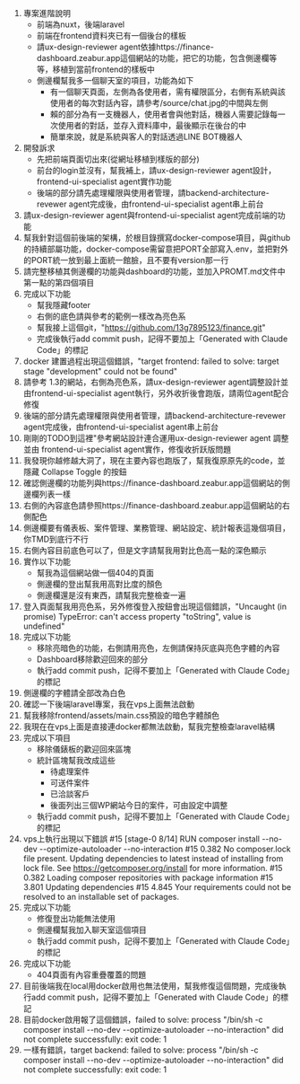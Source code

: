 1. 專案進階說明
    - 前端為nuxt，後端laravel
    - 前端在frontend資料夾已有一個後台的樣板
    - 請ux-design-reviewer agent依據https://finance-dashboard.zeabur.app這個網站的功能，把它的功能，包含側邊欄等等，移植到當前frontend的樣板中
    - 側邊欄幫我多一個聊天室的項目，功能為如下
        * 有一個聊天頁面，左側為各使用者，需有權限區分，右側有系統與該使用者的每次對話內容，請參考/source/chat.jpg的中間與左側
        * 賴的部分為有一支機器人，使用者會與他對話，機器人需要記錄每一次使用者的對話，並存入資料庫中，最後顯示在後台的中
        * 簡單來說，就是系統與客人的對話透過LINE BOT機器人
2. 開發訴求
    - 先把前端頁面切出來(從網址移植到樣版的部分)
    - 前台的login並沒有，幫我補上，請ux-design-reviewer agent設計，frontend-ui-specialist agent實作功能
    - 後端的部分請先處理權限與使用者管理，請backend-architecture-revewer agent完成後，由frontend-ui-specialist agent串上前台
3. 請ux-design-reviewer agent與frontend-ui-specialist agent完成前端的功能
4. 幫我針對這個前後端的架構，於根目錄撰寫docker-compose項目，與github的持續部屬功能，docker-compose需留意把PORT全部寫入.env，並把對外的PORT統一放到最上面統一館臉，且不要有version那一行
5. 請完整移植其側邊欄的功能與dashboard的功能，並加入PROMT.md文件中第一點的第四個項目
6. 完成以下功能
    - 幫我隱藏footer
    - 右側的底色請與參考的範例一樣改為亮色系
    - 幫我接上這個git，"https://github.com/13g7895123/finance.git"
    - 完成後執行add commit push，記得不要加上「Generated with Claude Code」的標記
7. docker 建置過程出現這個錯誤，"target frontend: failed to solve: target stage "development" could not be found"
8. 請參考 1.3的網站，右側為亮色系，請ux-design-reviewer agent調整設計並由frontend-ui-specialist agent執行，另外收折後會跑版，請兩位agent配合修復
9. 後端的部分請先處理權限與使用者管理，請backend-architecture-revewer agent完成後，由frontend-ui-specialist agent串上前台
10. 剛剛的TODO到這裡"參考網站設計連合運用ux-design-reviewer agent 調整並由 frontend-ui-specialist agent實作，修復收折跃版問題
11. 我發現你越修越大洞了，現在主要內容也跑版了，幫我復原原先的code，並隱藏 Collapse Toggle 的按鈕
12. 確認側邊欄的功能列與https://finance-dashboard.zeabur.app這個網站的側邊欄列表一樣
13. 右側的內容底色請參照https://finance-dashboard.zeabur.app這個網站的右側配色
14. 側邊欄要有儀表板、案件管理、業務管理、網站設定、統計報表這幾個項目，你TMD到底行不行
15. 右側內容目前底色可以了，但是文字請幫我用對比色高一點的深色顯示
16. 實作以下功能
    - 幫我為這個網站做一個404的頁面
    - 側邊欄的登出幫我用高對比度的顏色
    - 側邊欄還是沒有東西，請幫我完整檢查一遍
17. 登入頁面幫我用亮色系，另外修復登入按鈕會出現這個錯誤，"Uncaught (in promise) TypeError: can't access property "toString", value is undefined"
18. 完成以下功能
    - 移除亮暗色的功能，右側請用亮色，左側請保持灰底與亮色字體的內容
    - Dashboard移除歡迎回來的部分
    - 執行add commit push，記得不要加上「Generated with Claude Code」的標記
19. 側邊欄的字體請全部改為白色
20. 確認一下後端laravel專案，我在vps上面無法啟動
21. 幫我移除frontend/assets/main.css預設的暗色字體顏色
22. 我現在在vps上面是直接連docker都無法啟動，幫我完整檢查laravel結構
23. 完成以下項目
    - 移除儀錶板的歡迎回來區塊
    - 統計區塊幫我改成這些
        * 待處理案件
        * 可送件案件
        * 已洽談客戶
        * 後面列出三個WP網站今日的案件，可由設定中調整
    - 執行add commit push，記得不要加上「Generated with Claude Code」的標記
24. vps上執行出現以下錯誤
    #15 [stage-0  8/14] RUN composer install --no-dev --optimize-autoloader --no-interaction
    #15 0.382 No composer.lock file present. Updating dependencies to latest instead of installing from lock file. See https://getcomposer.org/install for more information.
    #15 0.382 Loading composer repositories with package information
    #15 3.801 Updating dependencies
    #15 4.845 Your requirements could not be resolved to an installable set of packages.
25. 完成以下功能
    - 修復登出功能無法使用
    - 側邊欄幫我加入聊天室這個項目
    - 執行add commit push，記得不要加上「Generated with Claude Code」的標記
26. 完成以下功能
    - 404頁面有內容重疊覆蓋的問題
27. 目前後端我在local用docker啟用也無法使用，幫我修復這個問題，完成後執行add commit push，記得不要加上「Generated with Claude Code」的標記
28. 目前docker啟用報了這個錯誤，failed to solve: process "/bin/sh -c composer install --no-dev --optimize-autoloader --no-interaction" did not complete successfully: exit code: 1
29. 一樣有錯誤，target backend: failed to solve: process "/bin/sh -c composer install --no-dev --optimize-autoloader --no-interaction" did not complete successfully: exit code: 1
